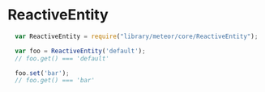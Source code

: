 ReactiveEntity
==============

```js
  var ReactiveEntity = require("library/meteor/core/ReactiveEntity");

  var foo = ReactiveEntity('default');
  // foo.get() === 'default'

  foo.set('bar');
  // foo.get() === 'bar'

```